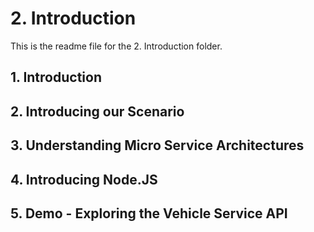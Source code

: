 # 2. Introduction

This is the readme file for the 2. Introduction folder.

## 1. Introduction

## 2. Introducing our Scenario

## 3. Understanding Micro Service Architectures

## 4. Introducing Node.JS

## 5. Demo - Exploring the Vehicle Service API

